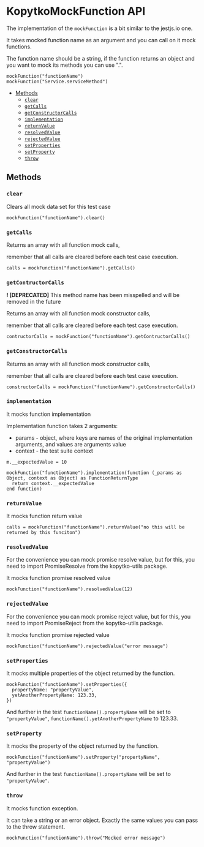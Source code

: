 # KopytkoMockFunction API

The implementation of the `mockFunction` is a bit similar to the jestjs.io one.

It takes mocked function name as an argument and you can call on it mock functions.

The function name should be a string, if the function returns an object and you want to mock its methods you can use ".".

```brs
mockFunction("functionName")
mockFunction("Service.serviceMethod")
```

- [Methods](#methods)
  - [`clear`](#clear)
  - [`getCalls`](#getcalls)
  - [`getConstructorCalls`](#getconstructorcalls)
  - [`implementation`](#implementation)
  - [`returnValue`](#returnvalue)
  - [`resolvedValue`](#resolvedvalue)
  - [`rejectedValue`](#rejectedvalue)
  - [`setProperties`](#setproperties)
  - [`setProperty`](#setproperty)
  - [`throw`](#throw)

## Methods

### `clear`

Clears all mock data set for this test case

```brs
mockFunction("functionName").clear()
```

### `getCalls`

Returns an array with all function mock calls,

remember that all calls are cleared before each test case execution.

```brs
calls = mockFunction("functionName").getCalls()
```

### `getContructorCalls`

**! [DEPRECATED]** This method name has been misspelled and will be removed in the future

Returns an array with all function mock constructor calls,

remember that all calls are cleared before each test case execution.

```brs
contructorCalls = mockFunction("functionName").getContructorCalls()
```

### `getConstructorCalls`

Returns an array with all function mock constructor calls,

remember that all calls are cleared before each test case execution.

```brs
constructorCalls = mockFunction("functionName").getConstructorCalls()
```

### `implementation`

It mocks function implementation

Implementation function takes 2 arguments:
- params - object, where keys are names of the original implementation arguments, and values are arguments value
- context - the test suite context

```brs
m.__expectedValue = 10

mockFunction("functionName").implementation(function (_params as Object, context as Object) as FunctionReturnType
  return context.__expectedValue
end function)
```

### `returnValue`

It mocks function return value

```brs
calls = mockFunction("functionName").returnValue("no this will be returned by this funciton")
```

### `resolvedValue`

For the convenience you can mock promise resolve value,
but for this, you need to import PromiseResolve from the kopytko-utils package.

It mocks function promise resolved value

```brs
mockFunction("functionName").resolvedValue(12)
```

### `rejectedValue`

For the convenience you can mock promise reject value,
but for this, you need to import PromiseReject from the kopytko-utils package.

It mocks function promise rejected value

```brs
mockFunction("functionName").rejectedValue("error message")
```

### `setProperties`

It mocks multiple properties of the object returned by the function.

```brs
mockFunction("functionName").setProperties({
  propertyName: "propertyValue",
  yetAnotherPropertyName: 123.33,
})
```

And further in the test `functionName().propertyName` will be set to `"propertyValue"`,
`functionName().yetAnotherPropertyName` to 123.33.

### `setProperty`

It mocks the property of the object returned by the function.

```brs
mockFunction("functionName").setProperty("propertyName", "propertyValue")
```

And further in the test `functionName().propertyName` will be set to `"propertyValue"`.

### `throw`

It mocks function exception.

It can take a string or an error object. Exactly the same values you can pass to the throw statement.

```brs
mockFunction("functionName").throw("Mocked error message")
```
